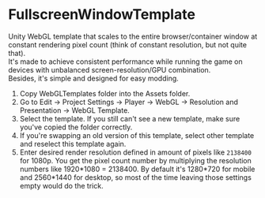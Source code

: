 # FullscreenWindowTemplate    
Unity WebGL template that scales to the entire browser/container window at constant rendering pixel count (think of constant resolution, but not quite that).  
It's made to achieve consistent performance while running the game on devices with unbalanced screen-resolution/GPU combination.  
Besides, it's simple and designed for easy modding.  
  
1. Copy WebGLTemplates folder into the Assets folder.  
2. Go to Edit -> Project Settings -> Player -> WebGL -> Resolution and Presentation -> WebGL Template.  
3. Select the template. If you still can't see a new template, make sure you've copied the folder correctly.
4. If you're swapping an old version of this template, select other template and reselect this template again.  
5. Enter desired render resolution defined in amount of pixels like `2138400` for 1080p. You get the pixel count number by multiplying the resolution numbers like 1920\*1080 = 2138400. By default it's 1280\*720 for mobile and 2560\*1440 for desktop, so most of the time leaving those settings empty would do the trick.

